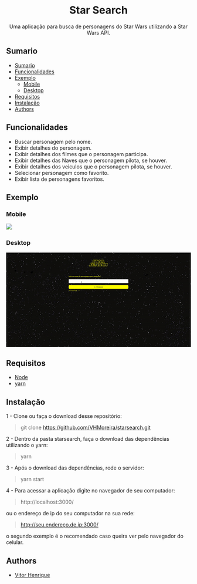 <h1 align="center"> Star Search </h1>

<p align="center"> 
    Uma aplicação para busca de personagens do Star Wars utilizando a Star Wars API.
</p>

## Sumario

- [Sumario](#sumario)
- [Funcionalidades](#funcionalidades)
- [Exemplo](#exemplo)
  - [Mobile](#mobile)
  - [Desktop](#desktop)
- [Requisitos](#requisitos)
- [Instalação](#instalação)
- [Authors](#authors)

## Funcionalidades

- Buscar personagem pelo nome.
- Exibir detalhes do personagem.
- Exibir detalhes dos filmes que o personagem participa.
- Exibir detalhes das Naves que o personagem pilota, se houver.
- Exibir detalhes dos veiculos que o personagem pilota, se houver.
- Selecionar personagem como favorito.
- Exibir lista de personagens favoritos.

## Exemplo

### Mobile

![](https://github.com/VHMoreira/starsearch/blob/development/gifs/mobile.gif)

### Desktop

![](https://github.com/VHMoreira/starsearch/blob/development/gifs/desktop.gif)

## Requisitos

- [Node](https://nodejs.org/en/download/)
- [yarn](https://yarnpkg.com/)

## Instalação

1 - Clone ou faça o download desse repositório:

> git clone https://github.com/VHMoreira/starsearch.git

2 - Dentro da pasta starsearch, faça o download das dependências utilizando o yarn:

> yarn

3 - Após o download das dependências, rode o servidor:

> yarn start

4 - Para acessar a aplicação digite no navegador de seu computador:

> http://localhost:3000/

ou o endereço de ip do seu computador na sua rede:

> http://seu.endereço.de.ip:3000/

o segundo exemplo é o recomendado caso queira ver pelo navegador do celular.

## Authors

- [Vitor Henrique]("https://github.com/VHMoreira")
